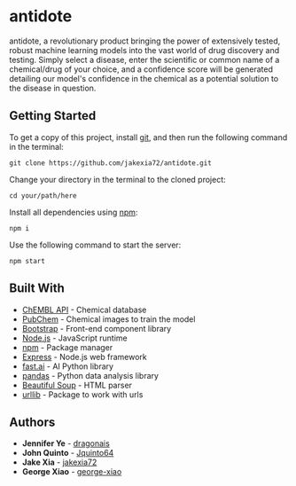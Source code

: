 # antidote

antidote, a revolutionary product bringing the power of extensively tested, robust machine learning models into the vast world of drug discovery and testing. Simply select a disease, enter the scientific or common name of a chemical/drug of your choice, and a confidence score will be generated detailing our model's confidence in the chemical as a potential solution to the disease in question.

## Getting Started

To get a copy of this project, install [git](https://git-scm.com/), and then run the following command in the terminal:

```
git clone https://github.com/jakexia72/antidote.git
```

Change your directory in the terminal to the cloned project:

```
cd your/path/here
```

Install all dependencies using [npm](https://www.npmjs.com/):

```
npm i 
```

Use the following command to start the server:

```
npm start
```

## Built With
* [ChEMBL API](https://www.ebi.ac.uk/chembl/api/data/docs) - Chemical database 
* [PubChem](https://pubchem.ncbi.nlm.nih.gov/) - Chemical images to train the model
* [Bootstrap](https://getbootstrap.com/) - Front-end component library
* [Node.js](https://nodejs.org/en/) - JavaScript runtime
* [npm](https://www.npmjs.com/) - Package manager
* [Express](https://expressjs.com/) - Node.js web framework
* [fast.ai](https://www.fast.ai/) - AI Python library
* [pandas](https://pandas.pydata.org/) - Python data analysis library
* [Beautiful Soup](https://www.crummy.com/software/BeautifulSoup/) - HTML parser
* [urllib](https://docs.python.org/3/library/urllib.html) - Package to work with urls

## Authors

* **Jennifer Ye** - [dragonais](https://github.com/dragonais)
* **John Quinto** - [Jquinto64](https://github.com/Jquinto64)
* **Jake Xia** - [jakexia72](https://github.com/jakexia72)
* **George Xiao** - [george-xiao](https://github.com/george-xiao)
